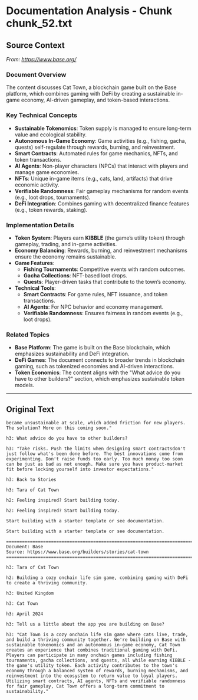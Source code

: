 # Documentation Analysis - Chunk chunk_52.txt

## Source Context
*From: https://www.base.org/*

### Document Overview  
The content discusses Cat Town, a blockchain game built on the Base platform, which combines gaming with DeFi by creating a sustainable in-game economy, AI-driven gameplay, and token-based interactions.  

### Key Technical Concepts  
- **Sustainable Tokenomics**: Token supply is managed to ensure long-term value and ecological stability.  
- **Autonomous In-Game Economy**: Game activities (e.g., fishing, gacha, quests) self-regulate through rewards, burning, and reinvestment.  
- **Smart Contracts**: Automated rules for game mechanics, NFTs, and token transactions.  
- **AI Agents**: Non-player characters (NPCs) that interact with players and manage game economies.  
- **NFTs**: Unique in-game items (e.g., cats, land, artifacts) that drive economic activity.  
- **Verifiable Randomness**: Fair gameplay mechanisms for random events (e.g., loot drops, tournaments).  
- **DeFi Integration**: Combines gaming with decentralized finance features (e.g., token rewards, staking).  

### Implementation Details  
- **Token System**: Players earn **KIBBLE** (the game’s utility token) through gameplay, trading, and in-game activities.  
- **Economy Balancing**: Rewards, burning, and reinvestment mechanisms ensure the economy remains sustainable.  
- **Game Features**:  
  - **Fishing Tournaments**: Competitive events with random outcomes.  
  - **Gacha Collections**: NFT-based loot drops.  
  - **Quests**: Player-driven tasks that contribute to the town’s economy.  
- **Technical Tools**:  
  - **Smart Contracts**: For game rules, NFT issuance, and token transactions.  
  - **AI Agents**: For NPC behavior and economy management.  
  - **Verifiable Randomness**: Ensures fairness in random events (e.g., loot drops).  

### Related Topics  
- **Base Platform**: The game is built on the Base blockchain, which emphasizes sustainability and DeFi integration.  
- **DeFi Games**: The document connects to broader trends in blockchain gaming, such as tokenized economies and AI-driven interactions.  
- **Token Economics**: The content aligns with the "What advice do you have to other builders?" section, which emphasizes sustainable token models.

---

## Original Text
```
became unsustainable at scale, which added friction for new players. The solution? More on this coming soon."

h3: What advice do you have to other builders?

h3: "Take risks. Push the limits when designing smart contractsdon't just follow what's been done before. The best innovations come from experimenting. Don't raise funds too early. Too much money too soon can be just as bad as not enough. Make sure you have product-market fit before locking yourself into investor expectations."

h3: Back to Stories

h3: Tara of Cat Town

h2: Feeling inspired? Start building today.

h2: Feeling inspired? Start building today.

Start building with a starter template or see documentation.

Start building with a starter template or see documentation.

================================================================================
Document: Base
Source: https://www.base.org/builders/stories/cat-town
================================================================================

h3: Tara of Cat Town

h2: Building a cozy onchain life sim game, combining gaming with DeFi to create a thriving community.

h3: United Kingdom

h3: Cat Town

h3: April 2024

h3: Tell us a little about the app you are building on Base?

h3: "Cat Town is a cozy onchain life sim game where cats live, trade, and build a thriving community together. We're building on Base with sustainable tokenomics and an autonomous in-game economy, Cat Town creates an experience that combines traditional gaming with DeFi. Players can participate in many onchain games including fishing tournaments, gacha collections, and quests, all while earning KIBBLE - the game's utility token. Each activity contributes to the town's economy through a balanced system of rewards, burning mechanisms, and reinvestment into the ecosystem to return value to loyal players. Utilizing smart contracts, AI agents, NFTs and verifiable randomness for fair gameplay, Cat Town offers a long-term commitment to sustainability."

```